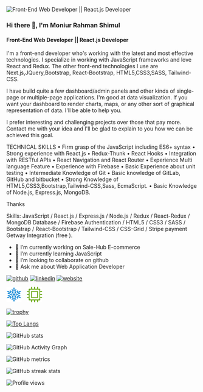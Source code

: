 ![Front-End Web Developer || React.js Developer](https://i.ibb.co/1Zk0TJz/github-profile.png)

### Hi there 👋, I'm Moniur Rahman Shimul
#### Front-End Web Developer || React.js Developer


I'm a front-end developer who's working with the latest and most effective technologies. I specialize in working with JavaScript frameworks and love React and Redux. The other front-end technologies I use are Next.js,JQuery,Bootstrap, React-Bootstrap, HTML5,CSS3,SASS, Tailwind-CSS.

I have build quite a few dashboard/admin panels and other kinds of single-page or multiple-page applications. I'm good at data visualization. If you want your dashboard to render charts, maps, or any other sort of graphical representation of data. I'll be able to help you.

I prefer interesting and challenging projects over those that pay more. Contact me with your idea and I'll be glad to explain to you how we can be achieved this goal.

TECHNICAL SKILLS
• Firm grasp of the JavaScript including ES6+ syntax
• Strong experience with React.js
• Redux-Thunk
• React Hooks
• Integration with RESTful APIs
• React Navigation and React Router
• Experience Multi language Feature
• Experience with Firebase
• Basic Experience about unit testing
• Intermediate Knowledge of Git
• Basic knowledge of GitLab, GitHub and bitbucket
• Strong Knowledge of HTML5,CSS3,Bootstrap,Tailwind-CSS,Sass, EcmaScript.
• Basic Knowledge of Node.js, Express.js, MongoDB.

Thanks

Skills: JavaScript / React.js / Express.js / Node.js / Redux / React-Redux / MongoDB Database / Firebase Authentication / HTML5 / CSS3 / SASS / Bootstrap / React-Bootstrap / Tailwind-CSS / CSS-Grid / Stripe payment Getway Integration (free ).

- 🔭 I’m currently working on Sale-Hub E-commerce 
- 🌱 I’m currently learning JavaScript 
- 👯 I’m looking to collaborate on github 
- 💬 Ask me about Web Application Developer 


[<img src='https://cdn.jsdelivr.net/npm/simple-icons@3.0.1/icons/github.svg' alt='github' height='40'>](https://github.com/Moniur121)  [<img src='https://cdn.jsdelivr.net/npm/simple-icons@3.0.1/icons/linkedin.svg' alt='linkedin' height='40'>](https://www.linkedin.com/in/moniur/)  [<img src='https://cdn.jsdelivr.net/npm/simple-icons@3.0.1/icons/icloud.svg' alt='website' height='40'>](https://moniur.netlify.app)  

<a href='https://archiveprogram.github.com/'><img src='https://raw.githubusercontent.com/acervenky/animated-github-badges/master/assets/acbadge.gif' width='40' height='40'></a> <a href='https://docs.github.com/en/developers'><img src='https://raw.githubusercontent.com/acervenky/animated-github-badges/master/assets/devbadge.gif' width='40' height='40'></a> 

[![trophy](https://github-profile-trophy.vercel.app/?username=Moniur121)](https://github.com/ryo-ma/github-profile-trophy)

[![Top Langs](https://github-readme-stats.vercel.app/api/top-langs/?username=Moniur121)](https://github.com/anuraghazra/github-readme-stats)

![GitHub stats](https://github-readme-stats.vercel.app/api?username=Moniur121&show_icons=true&count_private=true)  

![GitHub Activity Graph](https://activity-graph.herokuapp.com/graph?username=Moniur121)  

![GitHub metrics](https://metrics.lecoq.io/Moniur121)  

![GitHub streak stats](https://github-readme-streak-stats.herokuapp.com/?user=Moniur121)  

![Profile views](https://gpvc.arturio.dev/Moniur121)  
